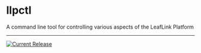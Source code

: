 # llpctl

A command line tool for controlling various aspects of the LeafLink Platform

---

[![Current Release](https://img.shields.io/badge/release-0.3.1-1eb0fc.svg)](https://github.com/leeaflink/llpctl/releases/tag/0.3.1)
